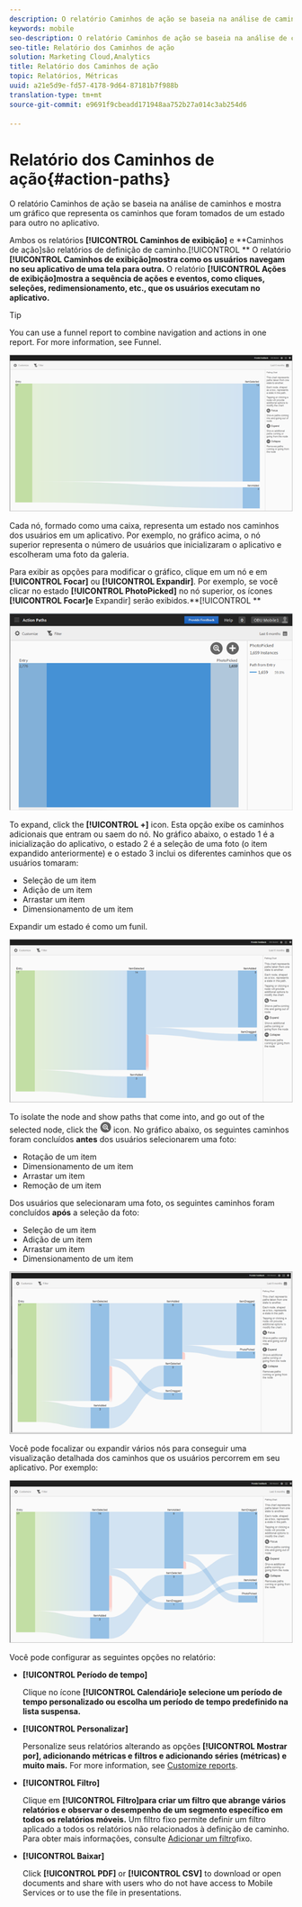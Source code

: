 ```yaml
---
description: O relatório Caminhos de ação se baseia na análise de caminhos e mostra um gráfico que representa os caminhos que foram tomados de um estado para outro no aplicativo.
keywords: mobile
seo-description: O relatório Caminhos de ação se baseia na análise de caminhos e mostra um gráfico que representa os caminhos que foram tomados de um estado para outro no aplicativo.
seo-title: Relatório dos Caminhos de ação
solution: Marketing Cloud,Analytics
title: Relatório dos Caminhos de ação
topic: Relatórios, Métricas
uuid: a21e5d9e-fd57-4178-9d64-87181b7f988b
translation-type: tm+mt
source-git-commit: e9691f9cbeadd171948aa752b27a014c3ab254d6

---
```



# Relatório dos Caminhos de ação{#action-paths}

O relatório Caminhos de ação se baseia na análise de caminhos e mostra um gráfico que representa os caminhos que foram tomados de um estado para outro no aplicativo.

Ambos os relatórios **[!UICONTROL Caminhos de exibição]** e **Caminhos de ação]são relatórios de definição de caminho.[!UICONTROL ** O relatório **[!UICONTROL Caminhos de exibição]mostra como os usuários navegam no seu aplicativo de uma tela para outra.** O relatório **[!UICONTROL Ações de exibição]mostra a sequência de ações e eventos, como cliques, seleções, redimensionamento, etc., que os usuários executam no aplicativo.**

>[!TIP]
>
>You can use a funnel report to combine navigation and actions in one report. For more information, see Funnel.[](/help/using/usage/reports-funnel.md)

![](assets/action_paths.png)

Cada nó, formado como uma caixa, representa um estado nos caminhos dos usuários em um aplicativo. Por exemplo, no gráfico acima, o nó superior representa o número de usuários que inicializaram o aplicativo e escolheram uma foto da galeria.

Para exibir as opções para modificar o gráfico, clique em um nó e em **[!UICONTROL Focar]** ou **[!UICONTROL Expandir]**. Por exemplo, se você clicar no estado **[!UICONTROL PhotoPicked]** no nó superior, os ícones **[!UICONTROL Focar]e** Expandir] serão exibidos.**[!UICONTROL **

![](assets/action_paths_icons.png)

To expand, click the **[!UICONTROL +]** icon. Esta opção exibe os caminhos adicionais que entram ou saem do nó. No gráfico abaixo, o estado 1 é a inicialização do aplicativo, o estado 2 é a seleção de uma foto (o item expandido anteriormente) e o estado 3 inclui os diferentes caminhos que os usuários tomaram:

* Seleção de um item
* Adição de um item
* Arrastar um item
* Dimensionamento de um item

Expandir um estado é como um funil.

![action path expand](assets/action_paths_expand.png)

To isolate the node and show paths that come into, and go out of the selected node, click the  ![focus icon](assets/icon_focus.png) icon. No gráfico abaixo, os seguintes caminhos foram concluídos **antes** dos usuários selecionarem uma foto:

* Rotação de um item
* Dimensionamento de um item
* Arrastar um item
* Remoção de um item

Dos usuários que selecionaram uma foto, os seguintes caminhos foram concluídos **após** a seleção da foto:

* Seleção de um item
* Adição de um item
* Arrastar um item
* Dimensionamento de um item

![action path focus](assets/action_paths_focus.png)

Você pode focalizar ou expandir vários nós para conseguir uma visualização detalhada dos caminhos que os usuários percorrem em seu aplicativo. Por exemplo:

![action path multi](assets/action_paths_mult.png)

Você pode configurar as seguintes opções no relatório:

* **[!UICONTROL Período de tempo]**

   Clique no ícone **[!UICONTROL Calendário]e selecione um período de tempo personalizado ou escolha um período de tempo predefinido na lista suspensa.**

* **[!UICONTROL Personalizar]**

   Personalize seus relatórios alterando as opções **[!UICONTROL Mostrar por], adicionando métricas e filtros e adicionando séries (métricas) e muito mais.** For more information, see [Customize reports](/help/using/usage/reports-customize/reports-customize.md).

* **[!UICONTROL Filtro]**

   Clique em **[!UICONTROL Filtro]para criar um filtro que abrange vários relatórios e observar o desempenho de um segmento específico em todos os relatórios móveis.** Um filtro fixo permite definir um filtro aplicado a todos os relatórios não relacionados à definição de caminho. Para obter mais informações, consulte [Adicionar um filtro](/help/using/usage/reports-customize/t-sticky-filter.md)fixo.

* **[!UICONTROL Baixar]**

   Click **[!UICONTROL PDF]** or **[!UICONTROL CSV]** to download or open documents and share with users who do not have access to Mobile Services or to use the file in presentations.
